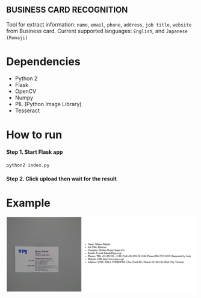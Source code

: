 BUSINESS CARD RECOGNITION
---------------

Tool for extract information: `name`, `email`, `phone`, `address`, `job title`, `website` from Business card.
Current supported languages: `English`, and `Japanese (Romaji)`

# Dependencies
 - Python 2
 - Flask
 - OpenCV
 - Numpy
 - PIL (Python Image Library)
 - Tesseract

# How to run

#### Step 1. Start Flask app

```
python2 index.py
```

#### Step 2. Click upload then wait for the result

# Example

![samples/demo.png](samples/demo.png)
